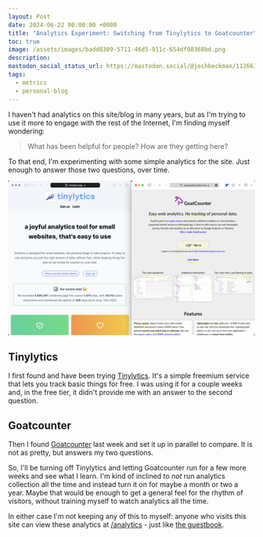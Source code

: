 ```yaml
---
layout: Post
date: 2024-06-22 00:00:00 +0000
title: "Analytics Experiment: Switching from Tinylytics to Goatcounter"
toc: true
image: /assets/images/badd8389-5711-46d5-911c-654df98368bd.png
description: 
mastodon_social_status_url: https://mastodon.social/@joshbeckman/112661531596178805
tags: 
  - metrics
  - personal-blog
---
```




I haven't had analytics on this site/blog in many years, but as I'm trying to use it more to engage with the rest of the Internet, I'm finding myself wondering:

> What has been helpful for people? How are they getting here?

To that end, I'm experimenting with some simple analytics for the site. Just enough to answer those two questions, over time.

<img width="1470" alt="analytics" src="/assets/images/badd8389-5711-46d5-911c-654df98368bd.png">

## Tinylytics

I first found and have been trying [Tinylytics](https://tinylytics.app). It's a simple freemium service that lets you track basic things for free. I was using it for a couple weeks and, in the free tier, it didn't provide me with an answer to the second question.

## Goatcounter

Then I found [Goatcounter](https://www.goatcounter.com) last week and set it up in parallel to compare. It is not as pretty, but answers my two questions. 

So, I'll be turning off Tinylytics and letting Goatcounter run for a few more weeks and see what I learn. I'm kind of inclined to _not_ run analytics collection all the time and instead turn it on for maybe a month or two a year. Maybe that would be enough to get a general feel for the rhythm of visitors, without training myself to watch analytics all the time.

In either case I'm not keeping any of this to myself: anyone who visits this site can view these analytics at [/analytics](/analytics) - just like [the guestbook](/guestbook).
